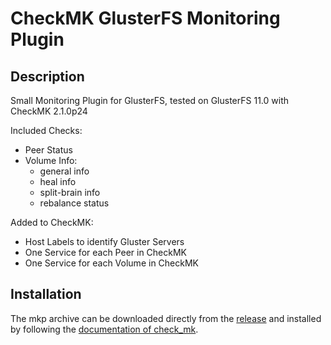 # CheckMK GlusterFS Monitoring Plugin

## Description

Small Monitoring Plugin for GlusterFS, tested on GlusterFS 11.0 with CheckMK 2.1.0p24

Included Checks:
 - Peer Status
 - Volume Info:
   - general info
   - heal info
   - split-brain info
   - rebalance status
 
Added to CheckMK:
- Host Labels to identify Gluster Servers
- One Service for each Peer in CheckMK
- One Service for each Volume in CheckMK

## Installation

The mkp archive can be downloaded directly from the [release](https://github.com/inettgmbh/checkmk-glusterfs/releases/latest)
and installed by following the [documentation of check_mk](https://docs.checkmk.com/latest/en/mkps.html).
